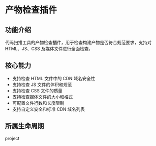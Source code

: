 # 产物检查插件

## 功能介绍
代码扫描工具的产物检查插件，用于检查构建产物是否符合规范要求，支持对 HTML、JS、CSS 及媒体文件进行全面检查。

## 核心能力
- 支持检查 HTML 文件中的 CDN 域名安全性
- 支持检查 JS 文件的体积和规范
- 支持检查 CSS 文件的质量
- 支持检查媒体文件的大小和格式
- 可配置文件行数和长度限制
- 支持自定义安全和标准 CDN 域名列表

## 所属生命周期
project